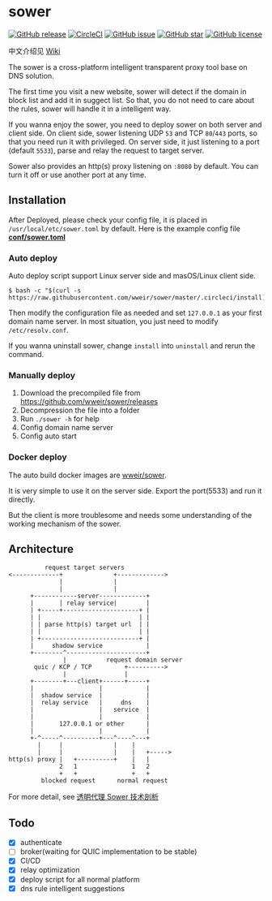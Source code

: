 # sower
[![GitHub release](http://img.shields.io/github/release/wweir/sower.svg?style=popout)](https://github.com/wweir/sower/releases)
[![CircleCI](https://img.shields.io/circleci/token/64114421aab286b6e918741071535250a5273f06/project/github/wweir/sower/master.svg?style=popout)](https://circleci.com/gh/wweir/sower)
[![GitHub issue](https://img.shields.io/github/issues/wweir/sower.svg?style=popout)](https://github.com/wweir/sower/issues)
[![GitHub star](https://img.shields.io/github/stars/wweir/sower.svg?style=popout)](https://github.com/wweir/sower/stargazers)
[![GitHub license](https://img.shields.io/github/license/wweir/sower.svg?style=popout)](LICENSE)

中文介绍见 [Wiki](https://github.com/wweir/sower/wiki)

The sower is a cross-platform intelligent transparent proxy tool base on DNS solution.

The first time you visit a new website, sower will detect if the domain in block list and add it in suggect list. So that, you do not need to care about the rules, sower will handle it in a intelligent way.

If you wanna enjoy the sower, you need to deploy sower on both server and client side.
On client side, sower listening UDP `53` and TCP `80`/`443` ports, so that you need run it with privileged.
On server side, it just listening to a port (default `5533`), parse and relay the request to target server.

Sower also provides an http(s) proxy listening on `:8080` by default. You can turn it off or use another port at any time.


## Installation
After Deployed, please check your config file, it is placed in `/usr/local/etc/sower.toml` by default. Here is the example config file [**conf/sower.toml**](https://github.com/wweir/sower/blob/master/conf/sower.toml)

### Auto deploy
Auto deploy script support Linux server side and masOS/Linux client side.

```shell
$ bash -c "$(curl -s https://raw.githubusercontent.com/wweir/sower/master/.circleci/install)"
```

Then modify the configuration file as needed and set `127.0.0.1` as your first domain name server.
In most situation, you just need to modify `/etc/resolv.conf`.

If you wanna uninstall sower, change `install` into `uninstall` and rerun the command.

### Manually deploy
1. Download the precompiled file from https://github.com/wweir/sower/releases
2. Decompression the file into a folder
3. Run `./sower -h` for help
5. Config domain name server
4. Config auto start

### Docker deploy
The auto build docker images are [wweir/sower](https://hub.docker.com/r/wweir/sower).

It is very simple to use it on the server side. Export the port(5533) and run it directly.

But the client is more troublesome and needs some understanding of the working mechanism of the sower.


## Architecture
```
          request target servers
<-------------+              +------------->
              |              |
              |              |
      +------------server-------------+
      |       | relay service|        |
      | +-----+---------------------+ |
      | |                           | |
      | | parse http(s) target url  | |
      | |                           | |
      | +---------------------------+ |
      |     shadow service            |
      +--------^----------------------+
               |           request domain server
       quic / KCP / TCP         +---------->
               |                |
      +--------+---client+------+-----+
      |                  |            |
      |  shadow service  |            |
      |  relay service   |     dns    |
      |                  |   service  |
      |                  |            |
      |       127.0.0.1 or other      |
      |                  |            |
      +-^-----^----------+---^----^---+
        |     |              |    |
        |     |              |    |   +----->
http(s) proxy |   +----------+    |   |
              2   1               1   2
              +   +               +   +
         blocked request      normal request

```
For more detail, see [透明代理 Sower 技术剖析](https://wweir.cc/post/%E9%80%8F%E6%98%8E%E4%BB%A3%E7%90%86-sower-%E6%8A%80%E6%9C%AF%E5%89%96%E6%9E%90/)


## Todo
- [x] authenticate
- [ ] broker(waiting for QUIC implementation to be stable)
- [x] CI/CD
- [x] relay optimization
- [x] deploy script for all normal platform
- [x] dns rule intelligent suggestions
